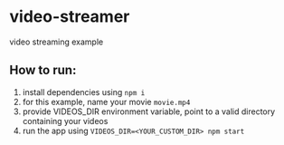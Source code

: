# video-streamer
video streaming example

## How to run:
1. install dependencies using `npm i`
2. for this example, name your movie `movie.mp4`
3. provide VIDEOS_DIR environment variable, point to a valid directory
   containing your videos
4. run the app using `VIDEOS_DIR=<YOUR_CUSTOM_DIR> npm start`

